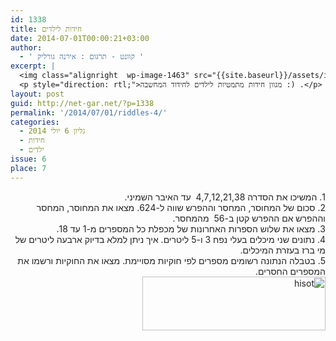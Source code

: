 ```yaml
---
id: 1338
title: חידות לילדים
date: 2014-07-01T00:00:21+03:00
author:
  - ' קוונט - תרגום : אירנה גורליק '
excerpt: |
  <img class="alignright  wp-image-1463" src="{{site.baseurl}}/assets/img/2014/07/logo_sh.gif" alt="logo_sh" width="125" height="53" />
  <p style="direction: rtl;">מגוון חידות מתמטיות לילדים לחידוד המחשבה :) .</p>
layout: post
guid: http://net-gar.net/?p=1338
permalink: '/2014/07/01/riddles-4/'
categories:
  - גליון 6 יולי 2014
  - חידות
  - ילדים
issue: 6
place: 7
---
```

<div dir="rtl" style="color: #222222;">
  1. המשיכו את הסדרה 4,7,12,21,38  עד האיבר השמיני.
</div>

<div dir="rtl" style="color: #222222;">
  2. סכום של המחוסר, המחסר וההפרש שווה ל-624. מצאו את המחוסר, המחסר וההפרש אם ההפרש קטן ב-56  מהמחסר.
</div>

<div dir="rtl" style="color: #222222;">
  3. מצאו את שלוש הספרות האחרונות של מכפלת כל המספרים מ-1 עד 18.
</div>

<div dir="rtl" style="color: #222222;">
  4. נתונים שני מיכלים בעלי נפח 3 ו-5 ליטרים. איך ניתן למלא בדיוק ארבעה ליטרים של מי ברז בעזרת המיכלים.
</div>

<div dir="rtl" style="color: #222222;">
  5. בטבלה הנתונה רשומים מספרים לפי חוקיות מסויימת. מצאו את החוקיות ורשמו את המספרים החסרים.
</div>

<div dir="rtl" style="color: #222222;">
</div>

<div dir="rtl" style="color: #222222;">
  <img class="aligncenter wp-image-1339 size-full" src="{{site.baseurl}}/assets/img/2014/06/hisot.png" alt="hisot" width="293" height="86" />
</div>

<div dir="rtl" style="color: #222222;">
</div>

<div dir="rtl" style="color: #222222;">
  
</div>